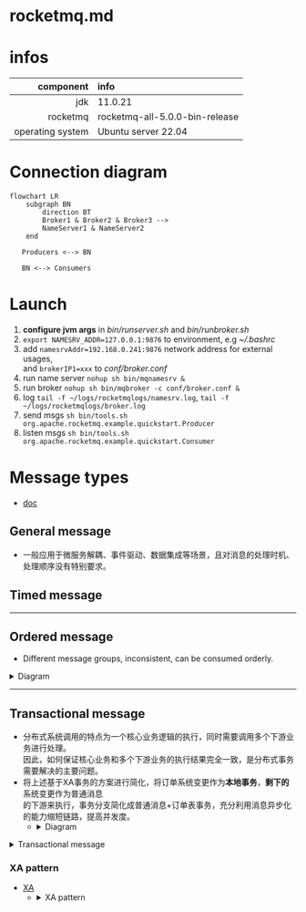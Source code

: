 # rocketmq.md

# infos
| component         | info                           |
| ---:              | :---                           |
| jdk               | 11.0.21                        |
| rocketmq          | rocketmq-all-5.0.0-bin-release |
| operating system  | Ubuntu server 22.04            |


# Connection diagram

```mermaid
flowchart LR
    subgraph BN
        direction BT
        Broker1 & Broker2 & Broker3 -->
        NameServer1 & NameServer2
    end

   Producers <--> BN
   
   BN <--> Consumers
```

# Launch

1. **configure jvm args** in *bin/runserver.sh* and *bin/runbroker.sh*
2. `export NAMESRV_ADDR=127.0.0.1:9876` to environment, e.g *~/.bashrc*
3. add `namesrvAddr=192.168.0.241:9876` network address for external usages,   
   and `brokerIP1=xxx` to *conf/broker.conf*
4. run name server `nohup sh bin/mqnamesrv &`
5. run broker `nohup sh bin/mqbroker -c conf/broker.conf &`
6. log `tail -f ~/logs/rocketmqlogs/namesrv.log`, `tail -f ~/logs/rocketmqlogs/broker.log`
7. send msgs `sh bin/tools.sh org.apache.rocketmq.example.quickstart.Producer`
8. listen msgs `sh bin/tools.sh org.apache.rocketmq.example.quickstart.Consumer`

# Message types

- [doc](https://rocketmq.apache.org/zh/docs/featureBehavior/01normalmessage)

## General message 

- 一般应用于微服务解耦、事件驱动、数据集成等场景，且对消息的处理时机、处理顺序没有特别要求。

## Timed message 

---

## Ordered message

- Different message groups, inconsistent, can be consumed orderly.

<details>
<summary>Diagram</summary>

- ![inconsistent](https://rocketmq.apache.org/zh/assets/images/fifomessagegroup-aad0a1b7e64089075db956c0eca0cbf4.png) 

</details>

---

## Transactional message 

- 分布式系统调用的特点为一个核心业务逻辑的执行，同时需要调用多个下游业务进行处理。  
  因此，如何保证核心业务和多个下游业务的执行结果完全一致，是分布式事务需要解决的主要问题。
- 将上述基于XA事务的方案进行简化，将订单系统变更作为**本地事务**，**剩下的**系统变更作为普通消息  
  的下游来执行，事务分支简化成普通消息+订单表事务，充分利用消息异步化的能力缩短链路，提高并发度。 
  - <details>
    <summary>Diagram</summary>
    
    ![Diagram](https://rocketmq.apache.org/zh/assets/images/transwithnormal-f7d951385520fc18aea8d85f0cd86c27.png)
    
    </details>

<details>
<summary>Transactional message</summary>

- ![Diagram](https://rocketmq.apache.org/zh/assets/images/transflow-0b07236d124ddb814aeaf5f6b5f3f72c.png)

</details>

### XA pattern

- [XA](https://dtm.pub/practice/xa.html)
  - <details>
    <summary>XA pattern</summary>

    ![Diagram](https://dtm.pub/assets/xa_normal.5a0ce600.jpg)


    ![Diagram](https://dtm.pub/assets/xa_rollback.dccc3558.jpg)
    </details>
